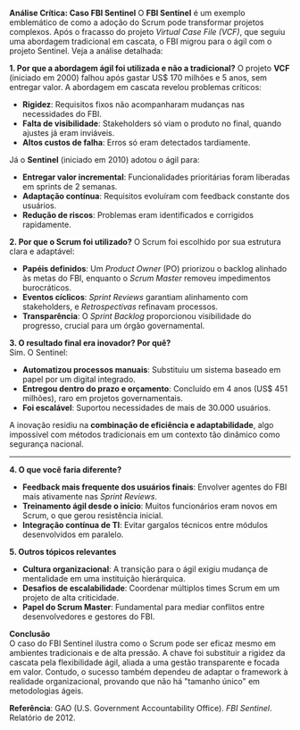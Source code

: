 **Análise Crítica: Caso FBI Sentinel** 
O **FBI Sentinel** é um exemplo emblemático de como a adoção do Scrum pode transformar projetos complexos. Após o fracasso do projeto *Virtual Case File (VCF)*, que seguiu uma abordagem tradicional em cascata, o FBI migrou para o ágil com o projeto Sentinel. Veja a análise detalhada:



**1. Por que a abordagem ágil foi utilizada e não a tradicional?**
O projeto **VCF** (iniciado em 2000) falhou após gastar US$ 170 milhões e 5 anos, sem entregar valor. A abordagem em cascata revelou problemas críticos:  
- **Rigidez**: Requisitos fixos não acompanharam mudanças nas necessidades do FBI.  
- **Falta de visibilidade**: Stakeholders só viam o produto no final, quando ajustes já eram inviáveis.  
- **Altos custos de falha**: Erros só eram detectados tardiamente.  

Já o **Sentinel** (iniciado em 2010) adotou o ágil para:  
- **Entregar valor incremental**: Funcionalidades prioritárias foram liberadas em sprints de 2 semanas.  
- **Adaptação contínua**: Requisitos evoluíram com feedback constante dos usuários.  
- **Redução de riscos**: Problemas eram identificados e corrigidos rapidamente.  


**2. Por que o Scrum foi utilizado?**
O Scrum foi escolhido por sua estrutura clara e adaptável:  
- **Papéis definidos**: Um *Product Owner* (PO) priorizou o backlog alinhado às metas do FBI, enquanto o *Scrum Master* removeu impedimentos burocráticos.  
- **Eventos cíclicos**: *Sprint Reviews* garantiam alinhamento com stakeholders, e *Retrospectivas* refinavam processos.  
- **Transparência**: O *Sprint Backlog* proporcionou visibilidade do progresso, crucial para um órgão governamental.
  

**3. O resultado final era inovador? Por quê?**  
Sim. O Sentinel:  
- **Automatizou processos manuais**: Substituiu um sistema baseado em papel por um digital integrado.  
- **Entregou dentro do prazo e orçamento**: Concluído em 4 anos (US$ 451 milhões), raro em projetos governamentais.  
- **Foi escalável**: Suportou necessidades de mais de 30.000 usuários.  

A inovação residiu na **combinação de eficiência e adaptabilidade**, algo impossível com métodos tradicionais em um contexto tão dinâmico como segurança nacional.

---

**4. O que você faria diferente?**  
- **Feedback mais frequente dos usuários finais**: Envolver agentes do FBI mais ativamente nas *Sprint Reviews*.  
- **Treinamento ágil desde o início**: Muitos funcionários eram novos em Scrum, o que gerou resistência inicial.  
- **Integração contínua de TI**: Evitar gargalos técnicos entre módulos desenvolvidos em paralelo.  


**5. Outros tópicos relevantes**  
- **Cultura organizacional**: A transição para o ágil exigiu mudança de mentalidade em uma instituição hierárquica.  
- **Desafios de escalabilidade**: Coordenar múltiplos times Scrum em um projeto de alta criticidade.  
- **Papel do Scrum Master**: Fundamental para mediar conflitos entre desenvolvedores e gestores do FBI.  


**Conclusão**  
O caso do FBI Sentinel ilustra como o Scrum pode ser eficaz mesmo em ambientes tradicionais e de alta pressão. A chave foi substituir a rigidez da cascata pela flexibilidade ágil, aliada a uma gestão transparente e focada em valor. Contudo, o sucesso também dependeu de adaptar o framework à realidade organizacional, provando que não há "tamanho único" em metodologias ágeis.  

**Referência**: GAO (U.S. Government Accountability Office). *FBI Sentinel*. Relatório de 2012.
